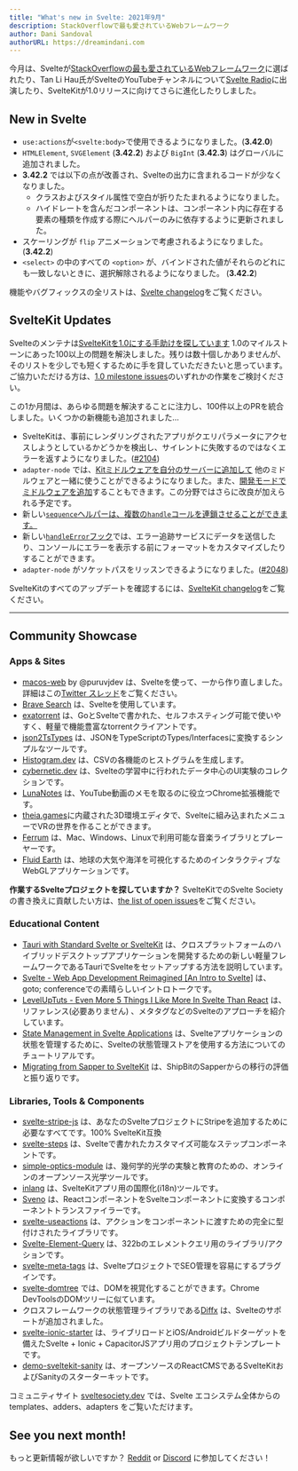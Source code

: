 ```yaml
---
title: "What's new in Svelte: 2021年9月"
description: StackOverflowで最も愛されているWebフレームワーク
author: Dani Sandoval
authorURL: https://dreamindani.com
---
```


今月は、Svelteが[StackOverflowの最も愛されているWebフレームワーク](https://insights.stackoverflow.com/survey/2021#section-most-loved-dreaded-and-wanted-web-frameworks)に選ばれたり、Tan Li Hau氏がSvelteのYouTubeチャンネルについて[Svelte Radio](https://share.transistor.fm/s/84c7521b)に出演したり、SvelteKitが1.0リリースに向けてさらに進化したりしました。

## New in Svelte

- `use:actions`が`<svelte:body>`で使用できるようになりました。(**3.42.0**)
- `HTMLElement`, `SVGElement` (**3.42.2**) および `BigInt` (**3.42.3**) はグローバルに追加されました。
- **3.42.2** では以下の点が改善され、Svelteの出力に含まれるコードが少なくなりました。
  - クラスおよびスタイル属性で空白が折りたたまれるようになりました。
  - ハイドレートを含んだコンポーネントは、コンポーネント内に存在する要素の種類を作成する際にヘルパーのみに依存するように更新されました。
- スケーリングが `flip` アニメーションで考慮されるようになりました。 (**3.42.2**)
- `<select>` の中のすべての `<option>` が、バインドされた値がそれらのどれにも一致しないときに、選択解除されるようになりました。 (**3.42.2**)

機能やバグフィックスの全リストは、[Svelte changelog](https://github.com/sveltejs/svelte/blob/master/CHANGELOG.md)をご覧ください。

## SvelteKit Updates

Svelteのメンテナは[SvelteKitを1.0にする手助けを探しています](https://github.com/sveltejs/kit/issues/2100) 1.0のマイルストーンにあった100以上の問題を解決しました。残りは数十個しかありませんが、そのリストを少しでも短くするために手を貸していただきたいと思っています。
ご協力いただける方は、[1.0 milestone issues](https://github.com/sveltejs/kit/issues?q=is%3Aopen+is%3Aissue+milestone%3A1.0)のいずれかの作業をご検討ください。

この1か月間は、あらゆる問題を解決することに注力し、100件以上のPRを統合しました。いくつかの新機能も追加されました…

- SvelteKitは、事前にレンダリングされたアプリがクエリパラメータにアクセスしようとしているかどうかを検出し、サイレントに失敗するのではなくエラーを返すようになりました。([#2104](https://github.com/sveltejs/kit/pull/2104))
- `adapter-node` では、[Kitミドルウェアを自分のサーバーに追加して](https://kit.svelte.jp/faq#integrations) 他のミドルウェアと一緒に使うことができるようになりました。また、[開発モードでミドルウェアを追加](https://kit.svelte.jp/faq#how-do-i-use-x-with-sveltekit-how-do-i-use-middleware)することもできます。この分野ではさらに改良が加えられる予定です。
- 新しい[`sequence`ヘルパーは、複数の`handle`コールを連鎖させることができます。](https://kit.svelte./docs/modules#sveltejs-kit-hooks)
- 新しい[`handleError`フック](https://kit.svelte.jp/docs/hooks#handleerror)では、エラー追跡サービスにデータを送信したり、コンソールにエラーを表示する前にフォーマットをカスタマイズしたりすることができます。
- `adapter-node` がソケットパスをリッスンできるようになりました。([#2048](https://github.com/sveltejs/kit/pull/2048))

SvelteKitのすべてのアップデートを確認するには、[SvelteKit changelog](https://github.com/sveltejs/kit/blob/master/packages/kit/CHANGELOG.md)をご覧ください。

---

## Community Showcase

### Apps & Sites

- [macos-web](https://github.com/PuruVJ/macos-web) by @puruvjdev は、Svelteを使って、一から作り直しました。詳細はこの[Twitter スレッド](https://twitter.com/puruvjdev/status/1426267327687847939)をご覧ください。
- [Brave Search](https://search.brave.com/) は、Svelteを使用しています。
- [exatorrent](https://github.com/varbhat/exatorrent) は、GoとSvelteで書かれた、セルフホスティング可能で使いやすく、軽量で機能豊富なtorrentクライアントです。
- [json2TsTypes](https://github.com/jatinhemnani01/json2TsTypes) は、JSONをTypeScriptのTypes/Interfacesに変換するシンプルなツールです。
- [Histogram.dev](https://histogram.dev/) は、CSVの各機能のヒストグラムを生成します。
- [cybernetic.dev](https://cybernetic.dev/) は、Svelteの学習中に行われたデータ中心のUI実験のコレクションです。
- [LunaNotes](https://chrome.google.com/webstore/detail/lunanotes-youtube-video-n/oehoffnnkgcdacmbkhmlbjedinpampak?hl=en) は、YouTube動画のメモを取るのに役立つChrome拡張機能です。
- [theia.games](https://theia.games/#dev)に内蔵された3D環境エディタで、Svelteに組み込まれたメニューでVRの世界を作ることができます。
- [Ferrum](https://github.com/probablykasper/ferrum) は、Mac、Windows、Linuxで利用可能な音楽ライブラリとプレーヤーです。
- [Fluid Earth](https://github.com/byrd-polar/fluid-earth) は、地球の大気や海洋を可視化するためのインタラクティブなWebGLアプリケーションです。

**作業するSvelteプロジェクトを探していますか？** SvelteKitでのSvelte Societyの書き換えに貢献したい方は、[the list of open issues](https://github.com/svelte-society/sveltesociety-2021/issues)をご覧ください。

### Educational Content

- [Tauri with Standard Svelte or SvelteKit](https://medium.com/@cazanator/tauri-with-standard-svelte-or-sveltekit-ad7f103c37e7) は、クロスプラットフォームのハイブリッドデスクトップアプリケーションを開発するための新しい軽量フレームワークであるTauriでSvelteをセットアップする方法を説明しています。
- [Svelte - Web App Development Reimagined [An Intro to Svelte]](https://www.youtube.com/watch?v=4CGzFwHoD0A&list=PLEx5khR4g7PKSASVAXXiAhkyx02_OeruP) は、goto; conferenceでの素晴らしいイントロトークです。
- [LevelUpTuts - Even More 5 Things I Like More In Svelte Than React](https://www.youtube.com/watch?v=ISmnG2sIOeM) は、リファレンス(必要ありません) 、メタタグなどのSvelteのアプローチを紹介しています。
- [State Management in Svelte Applications](https://auth0.com/blog/state-management-in-svelte-applications/) は、Svelteアプリケーションの状態を管理するために、Svelteの状態管理ストアを使用する方法についてのチュートリアルです。
- [Migrating from Sapper to SvelteKit](https://shipbit.de/blog/migrating-from-sapper-to-svelte-kit/) は、ShipBitのSapperからの移行の評価と振り返りです。

### Libraries, Tools & Components

- [svelte-stripe-js](https://github.com/joshnuss/svelte-stripe-js) は、あなたのSvelteプロジェクトにStripeを追加するために必要なすべてです。100% SvelteKit互換
- [svelte-steps](https://github.com/shaozi/svelte-steps) は、Svelteで書かれたカスタマイズ可能なステップコンポーネントです。
- [simple-optics-module](https://gitlab.com/Samzelot/simple-optics-module) は、幾何学的光学の実験と教育のための、オンラインのオープンソース光学ツールです。
- [inlang](https://github.com/samuelstroschein/inlang) は、SvelteKitアプリ用の国際化(i18n)ツールです。
- [Sveno](https://github.com/pocinnovation/sveno) は、ReactコンポーネントをSvelteコンポーネントに変換するコンポーネントトランスファイラーです。
- [svelte-useactions](https://github.com/paolotiu/svelte-useactions) は、アクションをコンポーネントに渡すための完全に型付けされたライブラリです。
- [Svelte-Element-Query](https://github.com/leveluptuts/Svelte-Element-Query) は、322bのエレメントクエリ用のライブラリ/アクションです。
- [svelte-meta-tags](https://github.com/oekazuma/svelte-meta-tags) は、SvelteプロジェクトでSEO管理を容易にするプラグインです。
- [svelte-domtree](https://github.com/alex-knyaz/svelte-domtree) では、DOMを視覚化することができます。Chrome DevToolsのDOMツリーに似ています。
- クロスフレームワークの状態管理ライブラリである[Diffx](https://github.com/jbjorge/diffx/tree/master/svelte) は、Svelteのサポートが追加されました。
- [svelte-ionic-starter](https://github.com/Zettexe/svelte-ionic-starter) は、ライブリロードとiOS/Androidビルドターゲットを備えたSvelte + Ionic + CapacitorJSアプリ用のプロジェクトテンプレートです。
- [demo-sveltekit-sanity](https://github.com/stephane-vanraes/demo-sveltekit-sanity/) は、オープンソースのReactCMSであるSvelteKitおよびSanityのスターターキットです。

コミュニティサイト [sveltesociety.dev](https://sveltesociety.dev/templates) では、Svelte エコシステム全体からの templates、adders、adapters をご覧いただけます。

## See you next month!

もっと更新情報が欲しいですか？ [Reddit](https://www.reddit.com/r/sveltejs/) or [Discord](https://discord.com/invite/yy75DKs) に参加してください！
